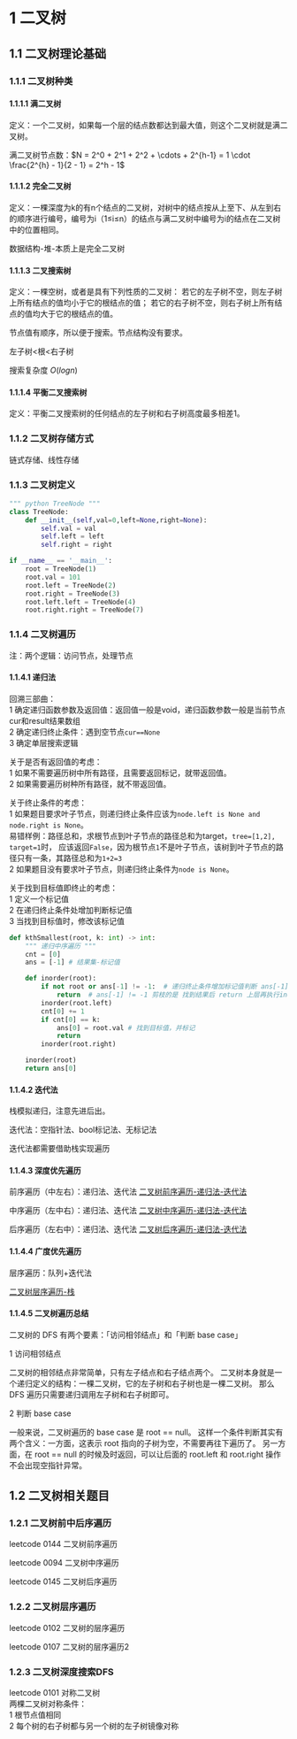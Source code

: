 # 1 二叉树
## 1.1 二叉树理论基础
### 1.1.1 二叉树种类
#### 1.1.1.1 满二叉树
定义：一个二叉树，如果每一个层的结点数都达到最大值，则这个二叉树就是满二叉树。

满二叉树节点数：$N = 2^0 + 2^1 + 2^2 + \cdots + 2^{h-1} = 1 \cdot \frac{2^{h} - 1}{2 - 1} = 2^h - 1$

#### 1.1.1.2 完全二叉树
定义：一棵深度为k的有n个结点的二叉树，对树中的结点按从上至下、从左到右的顺序进行编号，编号为i（1≤i≤n）的结点与满二叉树中编号为i的结点在二叉树中的位置相同。

数据结构-堆-本质上是完全二叉树

#### 1.1.1.3 二叉搜索树
定义：一棵空树，或者是具有下列性质的二叉树： 若它的左子树不空，则左子树上所有结点的值均小于它的根结点的值； 若它的右子树不空，则右子树上所有结点的值均大于它的根结点的值。

节点值有顺序，所以便于搜索。节点结构没有要求。

左子树<根<右子树

搜索复杂度 $O(logn)$

#### 1.1.1.4 平衡二叉搜索树
定义：平衡二叉搜索树的任何结点的左子树和右子树高度最多相差1。

### 1.1.2 二叉树存储方式
链式存储、线性存储


### 1.1.3 二叉树定义
```python
""" python TreeNode """
class TreeNode:
    def __init__(self,val=0,left=None,right=None):
        self.val = val
        self.left = left
        self.right = right

if __name__ == '__main__':
    root = TreeNode(1)
    root.val = 101
    root.left = TreeNode(2)
    root.right = TreeNode(3)
    root.left.left = TreeNode(4)
    root.right.right = TreeNode(7)
```

### 1.1.4 二叉树遍历
注：两个逻辑：访问节点，处理节点

#### 1.1.4.1 递归法
回溯三部曲：\
1 确定递归函数参数及返回值：返回值一般是void，递归函数参数一般是当前节点cur和result结果数组\
2 确定递归终止条件：遇到空节点`cur==None`\
3 确定单层搜索逻辑

关于是否有返回值的考虑：  
1 如果不需要遍历树中所有路径，且需要返回标记，就带返回值。  
2 如果需要遍历树种所有路径，就不带返回值。  

关于终止条件的考虑：  
1 如果题目要求叶子节点，则递归终止条件应该为`node.left is None and node.right is None`。  
易错样例：路径总和，求根节点到叶子节点的路径总和为target，`tree=[1,2], target=1`时，
应该返回`False`，因为根节点`1`不是叶子节点，该树到叶子节点的路径只有一条，其路径总和为`1+2=3`  
2 如果题目没有要求叶子节点，则递归终止条件为`node is None`。


关于找到目标值即终止的考虑：  
1 定义一个标记值  
2 在递归终止条件处增加判断标记值  
3 当找到目标值时，修改该标记值  
```python
def kthSmallest(root, k: int) -> int:
    """ 递归中序遍历 """
    cnt = [0]
    ans = [-1] # 结果集-标记值

    def inorder(root):
        if not root or ans[-1] != -1:  # 递归终止条件增加标记值判断 ans[-1]!=-1是剪枝，没有也能AC，只是耗时长
            return  # ans[-1] != -1 剪枝的是 找到结果后 return 上层再执行inorder(root.right)
        inorder(root.left)
        cnt[0] += 1
        if cnt[0] == k:
            ans[0] = root.val # 找到目标值，并标记
            return
        inorder(root.right)

    inorder(root)
    return ans[0]
```

#### 1.1.4.2 迭代法
栈模拟递归，注意先进后出。

迭代法：空指针法、bool标记法、无标记法  

迭代法都需要借助栈实现遍历  

#### 1.1.4.3 深度优先遍历
前序遍历（中左右）：递归法、迭代法 [二叉树前序遍历-递归法-迭代法](../01-binary-tree/0144-binary-tree-preorder-traversal.py)

中序遍历（左中右）：递归法、迭代法 [二叉树中序遍历-递归法-迭代法](../01-binary-tree/0094-binary-tree-inorder-traversal.py)

后序遍历（左右中）：递归法、迭代法 [二叉树后序遍历-递归法-迭代法](../01-binary-tree/0145-binary-tree-postorder-traversal.py)

#### 1.1.4.4 广度优先遍历
层序遍历：队列+迭代法

[二叉树层序遍历-栈](../01-binary-tree/0102-binary-tree-level-order-traversal.py)

#### 1.1.4.5 二叉树遍历总结
二叉树的 DFS 有两个要素：「访问相邻结点」和「判断 base case」

1 访问相邻结点  

二叉树的相邻结点非常简单，只有左子结点和右子结点两个。
二叉树本身就是一个递归定义的结构：一棵二叉树，它的左子树和右子树也是一棵二叉树。
那么 DFS 遍历只需要递归调用左子树和右子树即可。 

2 判断 base case   

一般来说，二叉树遍历的 base case 是 root == null。
这样一个条件判断其实有两个含义：一方面，这表示 root 指向的子树为空，不需要再往下遍历了。
另一方面，在 root == null 的时候及时返回，可以让后面的 root.left 和 root.right 操作不会出现空指针异常。


## 1.2 二叉树相关题目
### 1.2.1 二叉树前中后序遍历
leetcode 0144 二叉树前序遍历

leetcode 0094 二叉树中序遍历

leetcode 0145 二叉树后序遍历
### 1.2.2 二叉树层序遍历
leetcode 0102 二叉树的层序遍历

leetcode 0107 二叉树的层序遍历2

### 1.2.3 二叉树深度搜索DFS
leetcode 0101 对称二叉树  
两棵二叉树对称条件：  
1 根节点值相同  
2 每个树的右子树都与另一个树的左子树镜像对称  





